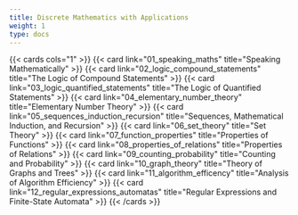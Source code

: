 ```yaml
---
title: Discrete Mathematics with Applications
weight: 1
type: docs
---
```


{{< cards cols="1" >}}
{{< card link="01_speaking_maths" title="Speaking Mathematically" >}}
{{< card link="02_logic_compound_statements" title="The Logic of Compound Statements" >}}
{{< card link="03_logic_quantified_statements" title="The Logic of Quantified Statements" >}}
{{< card link="04_elementary_number_theory" title="Elementary Number Theory" >}}
{{< card link="05_sequences_induction_recursion" title="Sequences, Mathematical Induction, and Recursion" >}}
{{< card link="06_set_theory" title="Set Theory" >}}
{{< card link="07_function_properties" title="Properties of Functions" >}}
{{< card link="08_properties_of_relations" title="Properties of Relations" >}}
{{< card link="09_counting_probability" title="Counting and Probability" >}}
{{< card link="10_graph_theory" title="Theory of Graphs and Trees" >}}
{{< card link="11_algorithm_efficency" title="Analysis of Algorithm Efficiency" >}}
{{< card link="12_regular_expressions_automatas" title="Regular Expressions and Finite-State Automata" >}}
{{< /cards >}}
